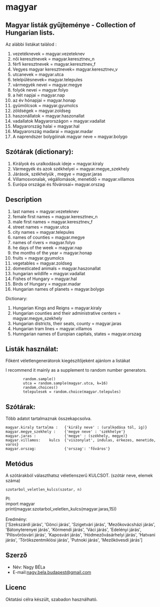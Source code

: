 # magyar


## Magyar listák gyűjteménye - Collection of Hungarian lists.

Az alábbi listákat találod :
1. vezetéknevek   =  magyar.vezeteknev
2. női keresztnevek  = magyar.keresztnev_n
3. férfi keresztnevek = magyar.keresztnev_f
4. Vegyes magyar keresztnevek= magyar.keresztnev_v
5. utcanevek = magyar.utca
6. telelpülésnevek= magyar.telepules
7. vármegyék nevei = magyar.megye
8. folyók nevei = magyar.folyo
9. a hét napjai = magyar.nap
10. az év hónapjai = magyar.honap
11. gyümölcsok = magyar.gyumolcs
12. zöldségek = magyar.zoldseg
13. haszonállatok = magyar.haszonallat
14. vadallatok Magyarországon = magyar.vadallat
15. Magyarország halai = magyar.hal
16. Magyarország madarai = magyar.madar
17. A naprendszer bolygóinak magyar neve = magyar.bolygo

## Szótárak  (dictionary): 
1. Királyok és uralkodásuk ideje  = magyar.kiraly
2. Vármegyék és azok székhelyei = magyar.megye_szekhely
3. Járások, székhelyük , megye = magyar.jaras
4. Villamosvonalak, végállomások, menetidő = magyar.villamos
5. Európa országai és fővárosai=  magyar.orszag

## Description
1. last names =  magyar.vezeteknev
2. female first names = magyar.keresztnev_n
3. male first names  = magyar.keresztnev_f
4. street names = magyar.utca
5. city names = magyar.telepules
6. names of counties = magyar.megye
7. names of rivers = magyar.folyo
8. he days of the week = magyar.nap
9. the months of the year = magyar.honap
10. fruits = magyar.gyumolcs
11. vegetables = magyar.zoldseg
12. domesticated animals = magyar.haszonallat
13. hungarian wildlife  = magyar.vadallat
14. Fishes of Hungary = magyar.hal
15. Birds of Hungary = magyar.madar
16. Hungarian names of planets = magyar.bolygo

Dictionary:
1. Hungarian Kings and Reigns = magyar.kiraly
2. Hungarian counties and their administrative centers = magyar.megye_szekhely
3. Hungarian districts, their seats, county = magyar.jaras
4. Hungarian tram lines = magyar.villamos
5. Hunngarian names of Europian capitals, states = magyar.orszag

## Listák használat:

 Főként véletlengenerátorok kiegészítőjeként ajánlom a listákat
 
I recommend it mainly as a supplement to random number generators. 
       
            random.sample()
            utca = random.sample(magyar.utca, k=16) 
            random.choices()
            telepulesek = random.choice(magyar.telepules)

## Szótárak:
Több adatot tartalmaznak összekapcsolva.

    magyar.kiraly tartalma :   {'király neve' : (uralkodása tól, ig)}
    magyar.megye_szekhely :    {'megye neve' : 'székhelye'}
    magyar.jaras :             {'megye' : (székhely, megye)}
    magyar.villamos:    kulcs  {'viszonylat', indulas, erkezes, menetido, varos}
    magyar.orszag:             {'orszag': 'főváros'}

## Metódus
   A  szótárakból választhatsz véletlenszerű KULCSOT. (szótár neve, elemek száma)
                    
    szotarbol_veletlen_kulcs(szotar, n)
Pl: </br>
    import magyar</br>
    print(magyar.szotarbol_veletlen_kulcs(magyar.jaras,15)) </br></br>
Eredmény: </br>
    ['Szekszárdi járás', 'Gönci járás', 'Szigetvári járás', 'Mezőkovácsházi járás', 'Bátonyterenyei járás',
    'Körmendi járás', 'Váci járás', 'Edelényi járás', 'Pilisvörösvári járás', 'Kaposvári járás', 'Hódmezővásárhelyi járás',
    'Hatvani járás', 'Törökszentmiklósi járás', 'Putnoki járás', 'Mezőkövesdi járás']


## Szerző

* Név: Nagy BÉLa
* E-mail:nagy.bela.budapest@gmail.com

## Licenc

Oktatási célra készült, szabadon használható.